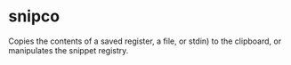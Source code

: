 # snipco
Copies the contents of a saved register, a file, or stdin) to the clipboard, or manipulates the snippet registry.
